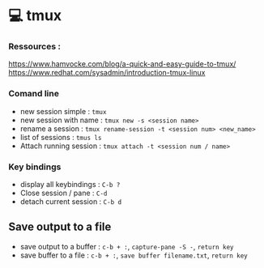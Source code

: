 # :computer: tmux

### Ressources :
https://www.hamvocke.com/blog/a-quick-and-easy-guide-to-tmux/  
https://www.redhat.com/sysadmin/introduction-tmux-linux  
  
### Comand line  
- new session simple : `tmux`  
- new session with name : `tmux new -s <session name>`
- rename a session : `tmux rename-session -t <session num> <new_name>`  
- list of sessions : `tmus ls`  
- Attach running session : `tmux attach -t <session num / name>`
  
    
### Key bindings  

- display all keybindings : `C-b ?`
- Close session / pane : `C-d`
- detach current session : `C-b d` 


## Save output to a file  

- save output to a buffer : `c-b + :`, `capture-pane -S -`, `return key`  
- save buffer to a file : `c-b + :`, `save buffer filename.txt`, `return key`

